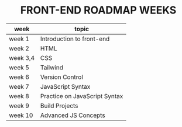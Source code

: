 <h1 align="center"><b>FRONT-END ROADMAP WEEKS</b></h1>


| week | topic |
|------|-------|
| week 1 | Introduction to front-end |
| week 2 | HTML |
| week 3,4 | CSS |
| week 5 | Tailwind |
| week 6 | Version Control |
| week 7 | JavaScript Syntax |
| week 8 | Practice on JavaScript Syntax |
| week 9 | Build Projects |
| week 10 | Advanced JS Concepts |